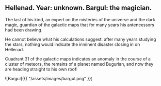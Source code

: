 ## Hellenad. Year: unknown. Bargul: the magician.

The last of his kind, an expert on the misteries of the universe and the dark magic, guardian of the galactic maps that for many years his antencessors had been drawing. 

He cannot believe what his calculations suggest: after many years studying the stars, nothing would indicate the inminent disaster closing in on Hellenad.

Cuadrant 31 of the galactic maps indicates an anomaly in the course of a cluster of meteors, the remains of a planet named Bugurian, and now they are heading straight to his own roof!

![Bargul]({{ "/assets/images/bargul.png" }})